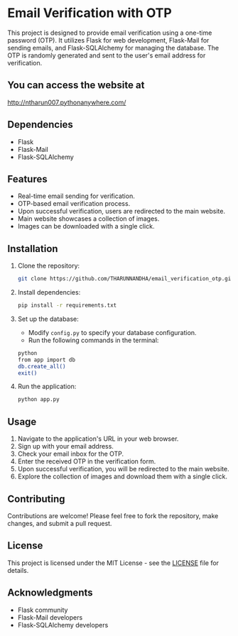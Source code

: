 # Email Verification with OTP

This project is designed to provide email verification using a one-time password (OTP). It utilizes Flask for web development, Flask-Mail for sending emails, and Flask-SQLAlchemy for managing the database. The OTP is randomly generated and sent to the user's email address for verification.

## You can access the website at

http://ntharun007.pythonanywhere.com/

## Dependencies

- Flask
- Flask-Mail
- Flask-SQLAlchemy

## Features

- Real-time email sending for verification.
- OTP-based email verification process.
- Upon successful verification, users are redirected to the main website.
- Main website showcases a collection of images.
- Images can be downloaded with a single click.

## Installation

1. Clone the repository:

   ```bash
   git clone https://github.com/THARUNNANDHA/email_verification_otp.git
   ```

2. Install dependencies:

   ```bash
   pip install -r requirements.txt
   ```

3. Set up the database:

   - Modify `config.py` to specify your database configuration.
   - Run the following commands in the terminal:

   ```bash
   python
   from app import db
   db.create_all()
   exit()
   ```

4. Run the application:

   ```bash
   python app.py
   ```

## Usage

1. Navigate to the application's URL in your web browser.
2. Sign up with your email address.
3. Check your email inbox for the OTP.
4. Enter the received OTP in the verification form.
5. Upon successful verification, you will be redirected to the main website.
6. Explore the collection of images and download them with a single click.

## Contributing

Contributions are welcome! Please feel free to fork the repository, make changes, and submit a pull request.

## License

This project is licensed under the MIT License - see the [LICENSE](LICENSE) file for details.

## Acknowledgments

- Flask community
- Flask-Mail developers
- Flask-SQLAlchemy developers
